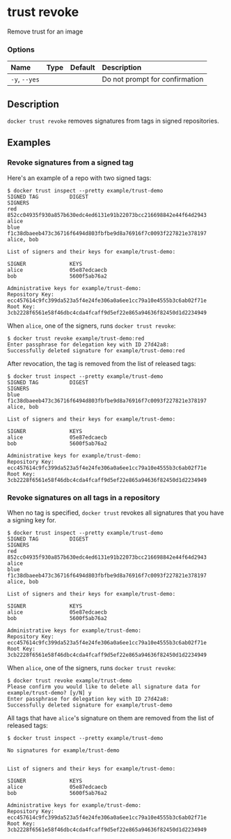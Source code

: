 # trust revoke

<!---MARKER_GEN_START-->
Remove trust for an image

### Options

| Name          | Type | Default | Description                    |
|:--------------|:-----|:--------|:-------------------------------|
| `-y`, `--yes` |      |         | Do not prompt for confirmation |


<!---MARKER_GEN_END-->

## Description

`docker trust revoke` removes signatures from tags in signed repositories.

## Examples

### Revoke signatures from a signed tag

Here's an example of a repo with two signed tags:


```console
$ docker trust inspect --pretty example/trust-demo
SIGNED TAG          DIGEST                                                              SIGNERS
red                 852cc04935f930a857b630edc4ed6131e91b22073bcc216698842e44f64d2943    alice
blue                f1c38dbaeeb473c36716f6494d803fbfbe9d8a76916f7c0093f227821e378197    alice, bob

List of signers and their keys for example/trust-demo:

SIGNER              KEYS
alice               05e87edcaecb
bob                 5600f5ab76a2

Administrative keys for example/trust-demo:
Repository Key: ecc457614c9fc399da523a5f4e24fe306a0a6ee1cc79a10e4555b3c6ab02f71e
Root Key:       3cb2228f6561e58f46dbc4cda4fcaff9d5ef22e865a94636f82450d1d2234949
```

When `alice`, one of the signers, runs `docker trust revoke`:

```console
$ docker trust revoke example/trust-demo:red
Enter passphrase for delegation key with ID 27d42a8:
Successfully deleted signature for example/trust-demo:red
```

After revocation, the tag is removed from the list of released tags:

```console
$ docker trust inspect --pretty example/trust-demo
SIGNED TAG          DIGEST                                                              SIGNERS
blue                f1c38dbaeeb473c36716f6494d803fbfbe9d8a76916f7c0093f227821e378197    alice, bob

List of signers and their keys for example/trust-demo:

SIGNER              KEYS
alice               05e87edcaecb
bob                 5600f5ab76a2

Administrative keys for example/trust-demo:
Repository Key: ecc457614c9fc399da523a5f4e24fe306a0a6ee1cc79a10e4555b3c6ab02f71e
Root Key:       3cb2228f6561e58f46dbc4cda4fcaff9d5ef22e865a94636f82450d1d2234949
```

### Revoke signatures on all tags in a repository

When no tag is specified, `docker trust` revokes all signatures that you have a signing key for.

```console
$ docker trust inspect --pretty example/trust-demo
SIGNED TAG          DIGEST                                                              SIGNERS
red                 852cc04935f930a857b630edc4ed6131e91b22073bcc216698842e44f64d2943    alice
blue                f1c38dbaeeb473c36716f6494d803fbfbe9d8a76916f7c0093f227821e378197    alice, bob

List of signers and their keys for example/trust-demo:

SIGNER              KEYS
alice               05e87edcaecb
bob                 5600f5ab76a2

Administrative keys for example/trust-demo:
Repository Key: ecc457614c9fc399da523a5f4e24fe306a0a6ee1cc79a10e4555b3c6ab02f71e
Root Key:       3cb2228f6561e58f46dbc4cda4fcaff9d5ef22e865a94636f82450d1d2234949
```

When `alice`, one of the signers, runs `docker trust revoke`:

```console
$ docker trust revoke example/trust-demo
Please confirm you would like to delete all signature data for example/trust-demo? [y/N] y
Enter passphrase for delegation key with ID 27d42a8:
Successfully deleted signature for example/trust-demo
```

All tags that have `alice`'s signature on them are removed from the list of released tags:

```console
$ docker trust inspect --pretty example/trust-demo

No signatures for example/trust-demo


List of signers and their keys for example/trust-demo:

SIGNER              KEYS
alice               05e87edcaecb
bob                 5600f5ab76a2

Administrative keys for example/trust-demo:
Repository Key: ecc457614c9fc399da523a5f4e24fe306a0a6ee1cc79a10e4555b3c6ab02f71e
Root Key:       3cb2228f6561e58f46dbc4cda4fcaff9d5ef22e865a94636f82450d1d2234949
```

